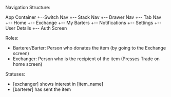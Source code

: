 Navigation Structure:

App Container
    +--Switch Nav
        +-- Stack Nav
            +-- Drawer Nav
                +-- Tab Nav
                    +-- Home
                    +-- Exchange
                +-- My Barters
                +-- Notifications
                +-- Settings
            +-- User Details
        +-- Auth Screen


Roles:
- Barterer/Barter: Person who donates the item (by going to the Exchange screen)
- Exchanger: Person who is the recipient of the item (Presses Trade on home screen)

Statuses:
- [exchanger] shows interest in [item_name]
- [barterer] has sent the item

